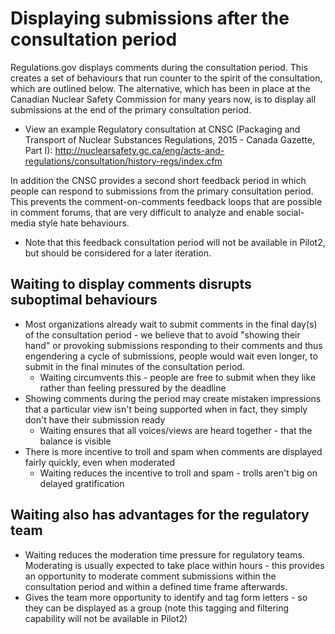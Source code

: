 Displaying submissions after the consultation period 
=====

Regulations.gov displays comments during the consultation period. This creates a set of behaviours that run counter to the spirit of the consultation, which are outlined below. The alternative, which has been in place at the Canadian Nuclear Safety Commission for many years now, is to display all submissions at the end of the primary consultation period. 

* View an example Regulatory consultation at CNSC (Packaging and Transport of Nuclear Substances Regulations, 2015 - Canada Gazette, Part I): http://nuclearsafety.gc.ca/eng/acts-and-regulations/consultation/history-regs/index.cfm

In addition the CNSC provides a second short feedback period in which people can respond to submissions from the primary consultation period. This prevents the comment-on-comments feedback loops that are possible in comment forums, that are very difficult to analyze and enable social-media style hate behaviours. 

* Note that this feedback consultation period will not be available in Pilot2, but should be considered for a later iteration.


## Waiting to display comments disrupts suboptimal behaviours

* Most organizations already wait to submit comments in the final day(s) of the consultation period - we believe that to avoid "showing their hand" or provoking submissions responding to their comments and thus engendering a cycle of submissions, people would wait even longer, to submit in the final minutes of the consultation period. 
  * Waiting circumvents this - people are free to submit when they like rather than feeling pressured by the deadline
* Showing comments during the period may create mistaken impressions that a particular view isn't being supported when in fact, they simply don't have their submission ready
  * Waiting ensures that all voices/views are heard together - that the balance is visible 
* There is more incentive to troll and spam when comments are displayed fairly quickly, even when moderated
  * Waiting reduces the incentive to troll and spam - trolls aren't big on delayed gratification
 
 ## Waiting also has advantages for the regulatory team
 
* Waiting reduces the moderation time pressure for regulatory teams. Moderating is usually expected to take place within hours - this provides an opportunity to moderate comment submissions within the consultation period and within a defined time frame afterwards. 
* Gives the team more opportunity to identify and tag form letters - so they can be displayed as a group (note this tagging and filtering capability will not be available in Pilot2)



